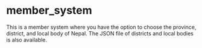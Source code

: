 # member_system

This is a member system where you have the option to choose the province, district, and local body of Nepal.  The JSON file of districts and local bodies is also available.
